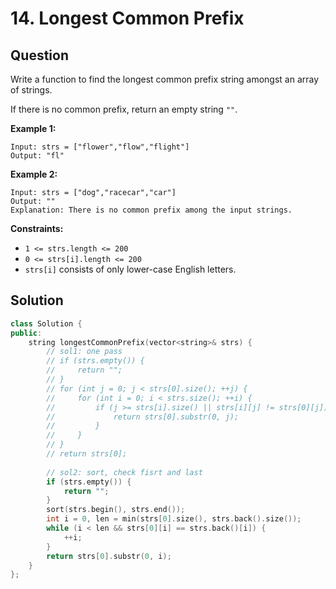 # 14. Longest Common Prefix

## Question

Write a function to find the longest common prefix string amongst an array of strings.

If there is no common prefix, return an empty string `""`.

**Example 1:**

```text
Input: strs = ["flower","flow","flight"]
Output: "fl"
```

**Example 2:**

```text
Input: strs = ["dog","racecar","car"]
Output: ""
Explanation: There is no common prefix among the input strings.
```

**Constraints:**

* `1 <= strs.length <= 200`
* `0 <= strs[i].length <= 200`
* `strs[i]` consists of only lower-case English letters.

## Solution

```cpp
class Solution {
public:
    string longestCommonPrefix(vector<string>& strs) {
        // sol1: one pass
        // if (strs.empty()) {
        //     return "";
        // }
        // for (int j = 0; j < strs[0].size(); ++j) {
        //     for (int i = 0; i < strs.size(); ++i) {
        //         if (j >= strs[i].size() || strs[i][j] != strs[0][j]) {
        //             return strs[0].substr(0, j);
        //         }
        //     }
        // }
        // return strs[0];
        
        // sol2: sort, check fisrt and last
        if (strs.empty()) {
            return "";
        }
        sort(strs.begin(), strs.end());
        int i = 0, len = min(strs[0].size(), strs.back().size());
        while (i < len && strs[0][i] == strs.back()[i]) {
            ++i;
        }
        return strs[0].substr(0, i);
    }
};
```

